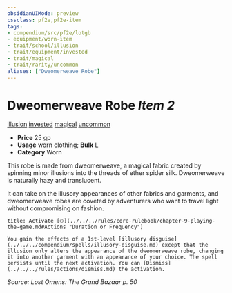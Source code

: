 ```yaml
---
obsidianUIMode: preview
cssclass: pf2e,pf2e-item
tags:
- compendium/src/pf2e/lotgb
- equipment/worn-item
- trait/school/illusion
- trait/equipment/invested
- trait/magical
- trait/rarity/uncommon
aliases: ["Dweomerweave Robe"]
---
```

# Dweomerweave Robe *Item 2*  
[illusion](illusion.md)  [invested](invested.md)  [magical](magical.md)  [uncommon](uncommon.md)  

- **Price** 25 gp
- **Usage** worn clothing; **Bulk** L
- **Category** Worn

This robe is made from dweomerweave, a magical fabric created by spinning minor illusions into the threads of ether spider silk. Dweomerweave is naturally hazy and translucent.

It can take on the illusory appearances of other fabrics and garments, and dweomerweave robes are coveted by adventurers who want to travel light without compromising on fashion.

```ad-embed-ability
title: Activate [⏲](../../../rules/core-rulebook/chapter-9-playing-the-game.md#Actions "Duration or Frequency")

You gain the effects of a 1st-level [illusory disguise](../../../compendium/spells/illusory-disguise.md) except that the illusion only alters the appearance of the dweomerweave robe, changing it into another garment with an appearance of your choice. The spell persists until the next activation. You can [Dismiss](../../../rules/actions/dismiss.md) the activation.
```

*Source: Lost Omens: The Grand Bazaar p. 50*

